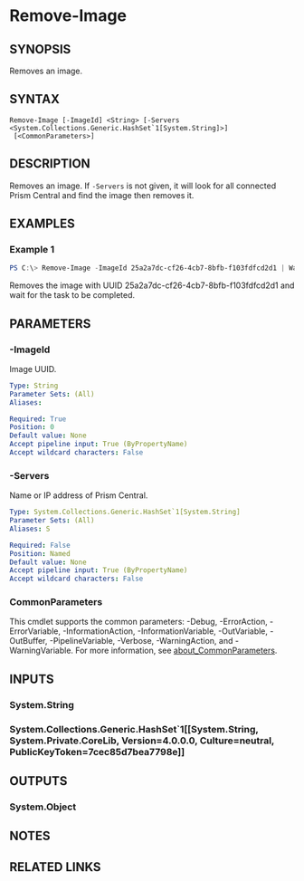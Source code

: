 ﻿---
external help file: Nutanix.Prism.PS.Cmds.dll-Help.xml
Module Name: Nutanix.Prism.PS.Cmds
online version:
schema: 2.0.0
---

# Remove-Image

## SYNOPSIS
Removes an image.

## SYNTAX

```
Remove-Image [-ImageId] <String> [-Servers <System.Collections.Generic.HashSet`1[System.String]>]
 [<CommonParameters>]
```

## DESCRIPTION
Removes an image. If `-Servers` is not given, it will look for all connected Prism Central and find the image then removes it.

## EXAMPLES

### Example 1
```powershell
PS C:\> Remove-Image -ImageId 25a2a7dc-cf26-4cb7-8bfb-f103fdfcd2d1 | Wait-Task
```

Removes the image with UUID 25a2a7dc-cf26-4cb7-8bfb-f103fdfcd2d1 and wait for the task to be completed.

## PARAMETERS

### -ImageId
Image UUID.

```yaml
Type: String
Parameter Sets: (All)
Aliases:

Required: True
Position: 0
Default value: None
Accept pipeline input: True (ByPropertyName)
Accept wildcard characters: False
```

### -Servers
Name or IP address of Prism Central.

```yaml
Type: System.Collections.Generic.HashSet`1[System.String]
Parameter Sets: (All)
Aliases: S

Required: False
Position: Named
Default value: None
Accept pipeline input: True (ByPropertyName)
Accept wildcard characters: False
```

### CommonParameters
This cmdlet supports the common parameters: -Debug, -ErrorAction, -ErrorVariable, -InformationAction, -InformationVariable, -OutVariable, -OutBuffer, -PipelineVariable, -Verbose, -WarningAction, and -WarningVariable. For more information, see [about_CommonParameters](http://go.microsoft.com/fwlink/?LinkID=113216).

## INPUTS

### System.String
### System.Collections.Generic.HashSet`1[[System.String, System.Private.CoreLib, Version=4.0.0.0, Culture=neutral, PublicKeyToken=7cec85d7bea7798e]]
## OUTPUTS

### System.Object
## NOTES

## RELATED LINKS
